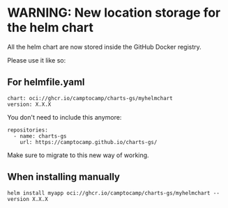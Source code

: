 # WARNING: New location storage for the helm chart

All the helm chart are now stored inside the GitHub Docker registry.

Please use it like so:

## For helmfile.yaml

```
chart: oci://ghcr.io/camptocamp/charts-gs/myhelmchart
version: X.X.X
```

You don't need to include this anymore:
```
repositories:
  - name: charts-gs
    url: https://camptocamp.github.io/charts-gs/
```

Make sure to migrate to this new way of working.

## When installing manually

```
helm install myapp oci://ghcr.io/camptocamp/charts-gs/myhelmchart --version X.X.X
```